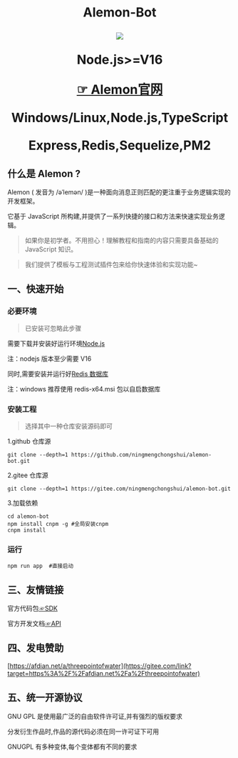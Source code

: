 <h1 align="center">
 <span> Alemon-Bot</span> 
<a  href='https://github.com/ningmengchongshui/alemon-bot/stargazers'>

[![](https://profile-counter.glitch.me/alemon-bot/count.svg)](https://gitee.com/ningmengchongshui/alemon-bot)

Node.js>=V16

[☞ Alemon官网](http://three-point-of-water.gitee.io/point/)

Windows/Linux,Node.js,TypeScript

Express,Redis,Sequelize,PM2

</a>
</h1>


## 什么是 Alemon ?

Alemon ( 发音为 /əˈlemən/ )是一种面向消息正则匹配的更注重于业务逻辑实现的开发框架。

它基于 JavaScript 所构建,并提供了一系列快捷的接口和方法来快速实现业务逻辑。

> 如果你是初学者。不用担心！理解教程和指南的内容只需要具备基础的 JavaScript 知识。

> 我们提供了模板与工程测试插件包来给你快速体验和实现功能~

## 一、快速开始

### 必要环境

> 已安装可忽略此步骤

需要下载并安装好运行环境[Node.js](https://nodejs.org/en)

注：nodejs 版本至少需要 V16

同时,需要安装并运行好[Redis 数据库](https://github.com/tporadowski/redis/releases)

注：windows 推荐使用 redis-x64.msi 包以自启数据库

### 安装工程

> 选择其中一种仓库安装源码即可

1.github 仓库源

```
git clone --depth=1 https://github.com/ningmengchongshui/alemon-bot.git
```

2.gitee 仓库源

```
git clone --depth=1 https://gitee.com/ningmengchongshui/alemon-bot.git
```

3.加载依赖

```
cd alemon-bot
npm install cnpm -g #全局安装cnpm
cnpm install
```

### 运行

```
npm run app  #直接启动
```

## 三、友情链接

官方代码包[☞SDK](https://github.com/tencent-connect/bot-node-sdk)

官方开发文档[☞API](https://bot.q.qq.com/wiki/develop/nodesdk/guild/guilds.html)

## 四、发电赞助

[https://afdian.net/a/threepointofwater](https://gitee.com/link?target=https%3A%2F%2Fafdian.net%2Fa%2Fthreepointofwater)

## 五、统一开源协议

GNU GPL 是使用最广泛的自由软件许可证,并有强烈的版权要求

分发衍生作品时,作品的源代码必须在同一许可证下可用

GNUGPL 有多种变体,每个变体都有不同的要求

